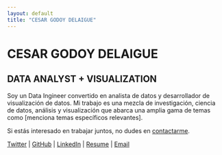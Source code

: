 ```yaml
---
layout: default
title: "CESAR GODOY DELAIGUE"
---
```


<div class="header">
  <h1>CESAR GODOY DELAIGUE</h1>
  <h2>DATA ANALYST + VISUALIZATION</h2>
</div>

<p>Soy un Data Ingineer convertido en analista de datos y desarrollador de visualización de datos. Mi trabajo es una mezcla de investigación, ciencia de datos, análisis y visualización que abarca una amplia gama de temas como [menciona temas específicos relevantes].</p>

<p>Si estás interesado en trabajar juntos, no dudes en <a href="#contact">contactarme</a>.</p>

<div class="social-links">
  <a href="https://twitter.com/tuusuario" target="_blank">Twitter</a> |
  <a href="https://github.com/tuusuario" target="_blank">GitHub</a> |
  <a href="https://linkedin.com/in/tuusuario" target="_blank">LinkedIn</a> |
  <a href="tu-resume-link">Resume</a> |
  <a href="mailto:tuemail@ejemplo.com">Email</a>
</div>



